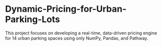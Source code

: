 # Dynamic-Pricing-for-Urban-Parking-Lots
This project focuses on developing a real-time, data-driven pricing engine for 14 urban parking spaces using only NumPy, Pandas, and Pathway.
